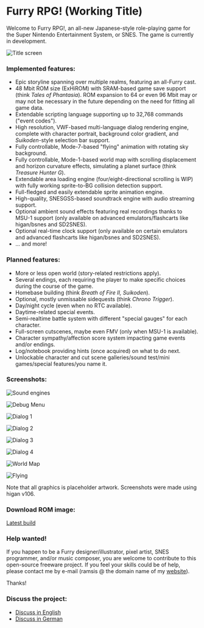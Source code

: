 # Furry RPG! (Working Title)

Welcome to Furry RPG!, an all-new Japanese-style role-playing game for the Super Nintendo Entertainment System, or SNES. The game is currently in development.

![Title screen](https://manuloewe.de/snestuff/projects/furryrpg_build_00301_1.png)

### Implemented features:

* Epic storyline spanning over multiple realms, featuring an all-Furry cast.
* 48 Mbit ROM size (ExHiROM) with SRAM-based game save support (think *Tales of Phantasia*). ROM expansion to 64 or even 96 Mbit may or may not be necessary in the future depending on the need for fitting all game data.
* Extendable scripting language supporting up to 32,768 commands ("event codes").
* High resolution, VWF-based multi-language dialog rendering engine, complete with character portrait, background color gradient, and *Suikoden*-style selection bar support.
* Fully controllable, Mode-7-based "flying" animation with rotating sky background.
* Fully controllable, Mode-1-based world map with scrolling displacement and horizon curvature effects, simulating a planet surface (think *Treasure Hunter G*).
* Extendable area loading engine (four/eight-directional scrolling is WIP) with fully working sprite-to-BG collision detection support.
* Full-fledged and easily extendable sprite animation engine.
* High-quality, SNESGSS-based soundtrack engine with audio streaming support.
* Optional ambient sound effects featuring real recordings thanks to MSU-1 support (only available on advanced emulators/flashcarts like higan/bsnes and SD2SNES).
* Optional real-time clock support (only available on certain emulators and advanced flashcarts like higan/bsnes and SD2SNES).
* ... and more!

### Planned features:

* More or less open world (story-related restrictions apply).
* Several endings, each requiring the player to make specific choices during the course of the game.
* Homebase building (think *Breath of Fire II,* *Suikoden*).
* Optional, mostly unmissable sidequests (think *Chrono Trigger*).
* Day/night cycle (even when no RTC available).
* Daytime-related special events.
* Semi-realtime battle system with different "special gauges" for each character.
* Full-screen cutscenes, maybe even FMV (only when MSU-1 is available).
* Character sympathy/affection score system impacting game events and/or endings.
* Log/notebook providing hints (once acquired) on what to do next.
* Unlockable character and cut scene galleries/sound test/mini games/special features/you name it.

### Screenshots:

![Sound engines](https://manuloewe.de/snestuff/projects/furryrpg_build_00301_2.png)

![Debug Menu](https://manuloewe.de/snestuff/projects/furryrpg_build_00301_3.png)

![Dialog 1](https://manuloewe.de/snestuff/projects/furryrpg_build_00301_4.png)

![Dialog 2](https://manuloewe.de/snestuff/projects/furryrpg_build_00301_5.png)

![Dialog 3](https://manuloewe.de/snestuff/projects/furryrpg_build_00301_6.png)

![Dialog 4](https://manuloewe.de/snestuff/projects/furryrpg_build_00301_7.png)

![World Map](https://manuloewe.de/snestuff/projects/furryrpg_build_00301_8.png)

![Flying](https://manuloewe.de/snestuff/projects/furryrpg_build_00301_9.png)

Note that all graphics is placeholder artwork. Screenshots were made using higan v106.

### Download ROM image:

[Latest build](https://github.com/Ramsis-SNES/furryrpg/raw/master/furryrpg.sfc)

### Help wanted!

If you happen to be a Furry designer/illustrator, pixel artist, SNES programmer, and/or music composer, you are welcome to contribute to this open-source freeware project. If you feel your skills could be of help, please contact me by e-mail (ramsis @ the domain name of my [website](https://manuloewe.de/)).

Thanks!

### Discuss the project:

* [Discuss in English](https://forums.nesdev.com/viewtopic.php?f=12&t=12317)
* [Discuss in German](https://forum.snesfreaks.com/viewtopic.php?f=157&t=13720)
